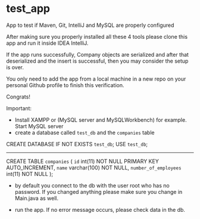 # test_app
App to test if Maven, Git, IntelliJ and MySQL are properly configured

After making sure you properly installed all these 4 tools please clone this app and run it inside IDEA IntelliJ.

If the app runs successfully, Company objects are serialized and after that deserialized and the insert is successful, then you may consider the setup is over.

You only need to add the app from a local machine in a new repo on your personal Github profile to finish this verification.

Congrats!

Important:
- Install XAMPP or (MySQL server and  MySQLWorkbench) for example. Start MySQL server
- create a database called `test_db` and the `companies` table

CREATE DATABASE IF NOT EXISTS `test_db`;
USE `test_db`;

-- --------------------------------------------------------

CREATE TABLE `companies` (
  `id` int(11) NOT NULL PRIMARY KEY AUTO_INCREMENT,
  `name` varchar(100) NOT NULL,
  `number_of_employees` int(11) NOT NULL
);

- by default you connect to the db with the user root who has no password. If you changed anything please make sure you change in Main.java as well.

- run the app. If no error message occurs, please check data in the db.